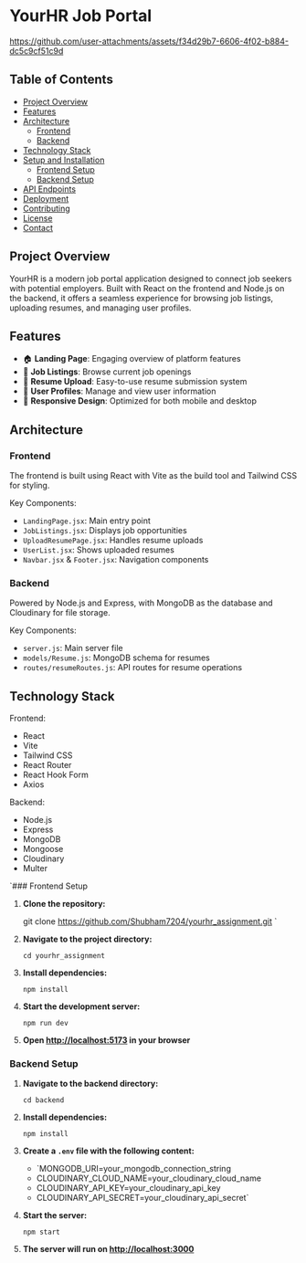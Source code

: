 
# YourHR Job Portal
https://github.com/user-attachments/assets/f34d29b7-6606-4f02-b884-dc5c9cf51c9d

## Table of Contents
- [Project Overview](#project-overview)
- [Features](#features)
- [Architecture](#architecture)
  - [Frontend](#frontend)
  - [Backend](#backend)
- [Technology Stack](#technology-stack)
- [Setup and Installation](#setup-and-installation)
  - [Frontend Setup](#frontend-setup)
  - [Backend Setup](#backend-setup)
- [API Endpoints](#api-endpoints)
- [Deployment](#deployment)
- [Contributing](#contributing)
- [License](#license)
- [Contact](#contact)

## Project Overview

YourHR is a modern job portal application designed to connect job seekers with potential employers. Built with React on the frontend and Node.js on the backend, it offers a seamless experience for browsing job listings, uploading resumes, and managing user profiles.

## Features

- 🏠 **Landing Page**: Engaging overview of platform features
- 💼 **Job Listings**: Browse current job openings
- 📄 **Resume Upload**: Easy-to-use resume submission system
- 👤 **User Profiles**: Manage and view user information
- 📱 **Responsive Design**: Optimized for both mobile and desktop

## Architecture

### Frontend

The frontend is built using React with Vite as the build tool and Tailwind CSS for styling.

Key Components:
- `LandingPage.jsx`: Main entry point
- `JobListings.jsx`: Displays job opportunities
- `UploadResumePage.jsx`: Handles resume uploads
- `UserList.jsx`: Shows uploaded resumes
- `Navbar.jsx` & `Footer.jsx`: Navigation components

### Backend

Powered by Node.js and Express, with MongoDB as the database and Cloudinary for file storage.

Key Components:
- `server.js`: Main server file
- `models/Resume.js`: MongoDB schema for resumes
- `routes/resumeRoutes.js`: API routes for resume operations

## Technology Stack

Frontend:
- React
- Vite
- Tailwind CSS
- React Router
- React Hook Form
- Axios

Backend:
- Node.js
- Express
- MongoDB
- Mongoose
- Cloudinary
- Multer

`### Frontend Setup

1. **Clone the repository:**

   git clone https://github.com/Shubham7204/yourhr_assignment.git `

1.  **Navigate to the project directory:**

    `cd yourhr_assignment`

2.  **Install dependencies:**

    `npm install`

3.  **Start the development server:**

    `npm run dev`

4.  **Open <http://localhost:5173> in your browser**

### Backend Setup

1.  **Navigate to the backend directory:**

    `cd backend`

2.  **Install dependencies:**

    `npm install`

3.  **Create a `.env` file with the following content:**

    - `MONGODB_URI=your_mongodb_connection_string
    - CLOUDINARY_CLOUD_NAME=your_cloudinary_cloud_name
    - CLOUDINARY_API_KEY=your_cloudinary_api_key
    - CLOUDINARY_API_SECRET=your_cloudinary_api_secret`

4.  **Start the server:**

    `npm start`

5.  **The server will run on <http://localhost:3000>**
